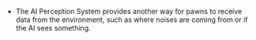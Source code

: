 - The AI Perception System provides another way for pawns to receive data from the environment, such as where noises are coming from or if the AI sees something.
